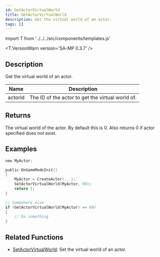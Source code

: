 ```yaml
---
id: GetActorVirtualWorld
title: GetActorVirtualWorld
description: Get the virtual world of an actor.
tags: []
---
```


import T from '../../../src/components/templates.js'

<T.VersionWarn version='SA-MP 0.3.7' />

## Description

Get the virtual world of an actor.

| Name    | Description                                      |
| ------- | ------------------------------------------------ |
| actorid | The ID of the actor to get the virtual world of. |

## Returns

The virtual world of the actor. By default this is 0. Also returns 0 if actor specified does not exist.

## Examples

```c
new MyActor;

public OnGameModeInit()
{
    MyActor = CreateActor(...);
    SetActorVirtualWorld(MyActor, 69);
    return 1;
}

// Somewhere else
if (GetActorVirtualWorld(MyActor) == 69)
{
    // Do something
}
```

## Related Functions

- [SetActorVirtualWorld](SetActorVirtualWorld): Set the virtual world of an actor.
